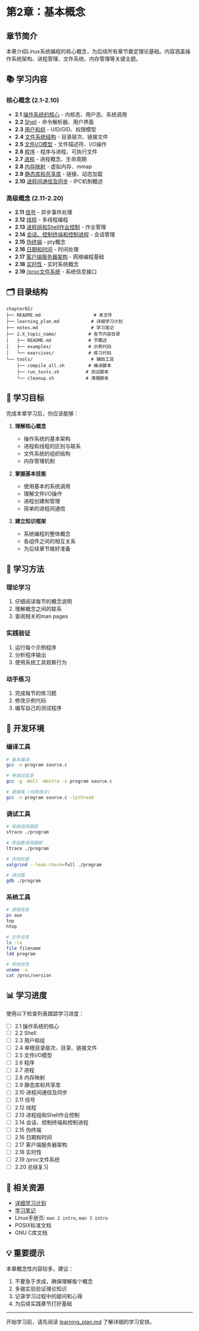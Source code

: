 # 第2章：基本概念

## 章节简介

本章介绍Linux系统编程的核心概念，为后续所有章节奠定理论基础。内容涵盖操作系统架构、进程管理、文件系统、内存管理等关键主题。

## 📚 学习内容

### 核心概念 (2.1-2.10)
- **2.1** [操作系统的核心](2.1_kernel_core/) - 内核态、用户态、系统调用
- **2.2** [Shell](2.2_shell/) - 命令解析器、用户界面
- **2.3** [用户和组](2.3_users_groups/) - UID/GID、权限模型
- **2.4** [文件系统结构](2.4_filesystem/) - 目录层次、链接文件
- **2.5** [文件I/O模型](2.5_file_io/) - 文件描述符、I/O操作
- **2.6** [程序](2.6_programs/) - 程序与进程、可执行文件
- **2.7** [进程](2.7_processes/) - 进程概念、生命周期
- **2.8** [内存映射](2.8_memory_mapping/) - 虚拟内存、mmap
- **2.9** [静态库和共享库](2.9_libraries/) - 链接、动态加载
- **2.10** [进程间通信及同步](2.10_ipc_sync/) - IPC机制概述

### 高级概念 (2.11-2.20)
- **2.11** [信号](2.11_signals/) - 异步事件处理
- **2.12** [线程](2.12_threads/) - 多线程编程
- **2.13** [进程组和Shell作业控制](2.13_process_groups/) - 作业管理
- **2.14** [会话、控制终端和控制进程](2.14_sessions/) - 会话管理
- **2.15** [伪终端](2.15_pseudoterminals/) - pty概念
- **2.16** [日期和时间](2.16_datetime/) - 时间处理
- **2.17** [客户端服务器架构](2.17_client_server/) - 网络编程基础
- **2.18** [实时性](2.18_realtime/) - 实时系统概念
- **2.19** [/proc文件系统](2.19_proc_filesystem/) - 系统信息接口

## 🗂️ 目录结构

```
chapter02/
├── README.md                    # 本文件
├── learning_plan.md            # 详细学习计划
├── notes.md                    # 学习笔记
├── 2.X_topic_name/            # 各节内容目录
│   ├── README.md              # 节概述
│   ├── examples/              # 示例代码
│   └── exercises/             # 练习代码
└── tools/                      # 辅助工具
    ├── compile_all.sh         # 编译脚本
    ├── run_tests.sh          # 测试脚本
    └── cleanup.sh            # 清理脚本
```

## 🎯 学习目标

完成本章学习后，你应该能够：

1. **理解核心概念**
   - 操作系统的基本架构
   - 进程和线程的区别与联系
   - 文件系统的组织结构
   - 内存管理机制

2. **掌握基本技能**
   - 使用基本的系统调用
   - 理解文件I/O操作
   - 进程创建和管理
   - 简单的进程间通信

3. **建立知识框架**
   - 系统编程的整体概念
   - 各组件之间的相互关系
   - 为后续章节做好准备

## 📝 学习方法

### 理论学习
1. 仔细阅读每节的概念说明
2. 理解概念之间的联系
3. 查阅相关的man pages

### 实践验证
1. 运行每个示例程序
2. 分析程序输出
3. 使用系统工具观察行为

### 动手练习
1. 完成每节的练习题
2. 修改示例代码
3. 编写自己的测试程序

## 🔧 开发环境

### 编译工具
```bash
# 基本编译
gcc -o program source.c

# 带调试信息
gcc -g -Wall -Wextra -o program source.c

# 链接库 (线程相关)
gcc -o program source.c -lpthread
```

### 调试工具
```bash
# 系统调用跟踪
strace ./program

# 库函数调用跟踪  
ltrace ./program

# 内存检查
valgrind --leak-check=full ./program

# 调试器
gdb ./program
```

### 系统工具
```bash
# 进程信息
ps aux
top
htop

# 文件信息
ls -la
file filename
ldd program

# 系统信息
uname -a
cat /proc/version
```

## 📊 学习进度

使用以下检查列表跟踪学习进度：

- [ ] 2.1 操作系统的核心
- [ ] 2.2 Shell
- [ ] 2.3 用户和组  
- [ ] 2.4 单根目录层次、目录、链接文件
- [ ] 2.5 文件I/O模型
- [ ] 2.6 程序
- [ ] 2.7 进程
- [ ] 2.8 内存映射
- [ ] 2.9 静态库和共享库
- [ ] 2.10 进程间通信及同步
- [ ] 2.11 信号
- [ ] 2.12 线程
- [ ] 2.13 进程组和Shell作业控制
- [ ] 2.14 会话、控制终端和控制进程
- [ ] 2.15 伪终端
- [ ] 2.16 日期和时间
- [ ] 2.17 客户端服务器架构
- [ ] 2.18 实时性
- [ ] 2.19 /proc文件系统
- [ ] 2.20 总结复习

## 🔗 相关资源

- [详细学习计划](learning_plan.md)
- [学习笔记](notes.md)
- Linux手册页: `man 2 intro`, `man 3 intro`
- POSIX标准文档
- GNU C库文档

## 💡 重要提示

本章概念性内容较多，建议：
1. 不要急于求成，确保理解每个概念
2. 多做实验验证理论知识
3. 记录学习过程中的疑问和心得
4. 为后续实践章节打好基础

---

开始学习前，请先阅读 [learning_plan.md](learning_plan.md) 了解详细的学习安排。